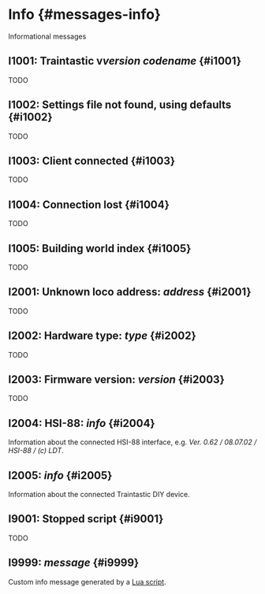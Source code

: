 # Info {#messages-info}

Informational messages


## I1001: Traintastic v*version* *codename* {#i1001}

TODO


## I1002: Settings file not found, using defaults {#i1002}

TODO


## I1003: Client connected {#i1003}

TODO


## I1004: Connection lost {#i1004}

TODO


## I1005: Building world index {#i1005}

TODO


## I2001: Unknown loco address: *address* {#i2001}

TODO

## I2002: Hardware type: *type* {#i2002}
TODO

## I2003: Firmware version: *version* {#i2003}
TODO

## I2004: HSI-88: *info* {#i2004}

Information about the connected HSI-88 interface, e.g. *Ver. 0.62 / 08.07.02 / HSI-88 / (c) LDT*.


## I2005: *info* {#i2005}
Information about the connected Traintastic DIY device.

## I9001: Stopped script {#i9001}
TODO

## I9999: *message* {#i9999}

Custom info message generated by a [Lua script](../lua.md).
